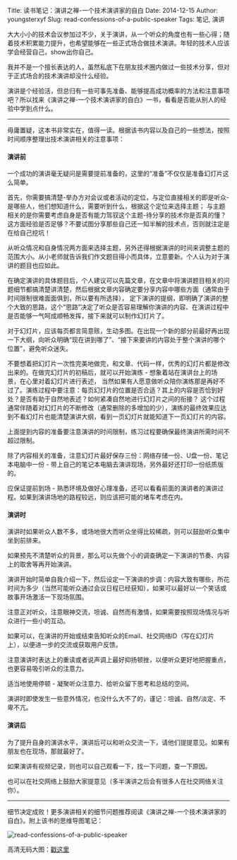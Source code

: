 Title: 读书笔记：演讲之禅-一个技术演讲家的自白
Date: 2014-12-15
Author: youngsterxyf
Slug: read-confessions-of-a-public-speaker
Tags: 笔记, 演讲

大大小小的技术会议参加过不少，关于演讲，从一个听众的角度也有一些心得；随着技术积累能力提升，也希望能够在一些正式场合做技术演讲。年轻的技术人应该学会经营自己，show出你自己。

我并不是一个擅长表达的人，虽然私底下在朋友技术圈内做过一些技术分享，但对于正式场合的技术演讲却没什么经验。

演讲是个经验活，但总归有一些可事先准备、能够提高成功概率的方法和注意事项吧？所以找来《演讲之禅-一个技术演讲家的自白》一书，看看是否能从别人的经验中学到点什么。

------

毋庸置疑，这本书非常实在，值得一读。根据该书内容以及自己的一些想法，按照时间顺序整理出技术演讲相关的注意事项：

#### 演讲前

一个成功的演讲毫无疑问是需要提前准备的，这里的“准备”不仅仅是准备幻灯片这么简单。

首先，你需要搞清楚-举办方对会议或者活动的定位，与定位直接相关的即是听众-是哪些人，他们想知道什么，需要听到什么，根据这个定位来选择主题；
与主题相关的是你需要考虑自身是否有能力驾驭这个主题-待分享的技术你是否真的懂？这方面经验是否足够？不要试图分享那些自己还一知半解的技术点，否则就注定是在给自己挖坑！

从听众情况和自身情况两方面来选择主题，另外还得根据演讲的时间来调整主题的范围大小。从小老师就告诉我们作文题目得小而具体，立意要新。个人认为对于演讲的题目也应如此。

在确定演讲的具体题目后，个人建议可以先篇文章，在文章中将演讲题目相关的问题细节都搞清楚讲清楚，然后根据文章内容确定要分享内容中哪些方面（通常由于时间限制很难面面俱到，所以要有所选择），
定下演讲的提纲，即明确了演讲的整个大致的思路，这个“思路”决定了听众是否容易理解你演讲的内容、在演讲过程中是否能够一气呵成顺畅发挥，接下来就可以制作幻灯片了。

对于幻灯片，应该每页都言简意赅，生动多图。在出现一个新的部分前最好再出现一下大纲，向听众明确“现在讲到哪了”、“接下来要讲的内容处于整个演讲的哪个位置”，避免听众迷失。

不要想着把幻灯片一次性完美地做完，和文章、代码一样，优秀的幻灯片都是修改出来的。在做完幻灯片的初稿后，就可以开始演练 - 想象着站在演讲台上的场景，在心里对着幻灯片进行表述，
当然如果有人愿意做听众陪你演练那是再好不过了。演练过程中要注意：每页幻灯片的位置是否合适？其上的内容是否恰到好处？是否有助于自然地表述？如何紧凑自然地进行幻灯片之间的衔接？
这个过程通常伴随着对幻灯片的不断修改（通常删除的多增加的少），演练的最终效果应达到不看幻灯片也能清楚演讲大纲，看到一页幻灯片就能知道下一页幻灯片的内容。

上面提到内容的准备要注意演讲的时间限制，练习过程要确保最终演讲所需时间不超过限制。

除了内容相关的准备，注意幻灯片最好保存三份：网络存储一份、U盘一份、笔记本电脑中一份 - 带上自己的笔记本电脑去演讲现场，另外最好还打印一份纸质版的。

应保证提前到场 - 熟悉环境及做好心理准备，还可以看看前面的演讲者的演讲过程。如果到演讲场地的路程较远，则应该把可能的堵车考虑在内。

#### 演讲时

演讲时如果听众人数不多，或场地很大而听众坐得比较稀疏，则可以鼓励听众集中坐到前排来。

如果预先不清楚听众的背景，那么可以先做个小的调查确定一下演讲的节奏、内容上的取舍等再开始演讲。

演讲开始时简单自我介绍一下，然后设定一下演讲的步调：内容大致有哪些，所花时间为多少（当然可能听众通过会议日程已经获知），如果可以最好以一个笑话或故事开场激活一下现场氛围。

注意正对听众，注意眼神交流，坦诚、自然而有激情，如果需要按照现场情况与听众进行一些小的互动。

如果可以，在演讲的开始或结束告知听众的Email、社交网络ID（写在幻灯片上），以便进一步的交流或获取用户反馈。

注意演讲时表达上的重读或者说声调上最好抑扬顿挫，以便听众更好地把握重点，也更容易吸引听众的注意力。

适当地使用停顿 - 凝聚听众注意力、给听众留下思考和总结的空间。

演讲时即使发生一些意外情况，也没什么大不了的，谨记：坦诚、自然/淡定、不卑不亢。

#### 演讲后

为了提升自身的演讲水平，演讲后可以和听众交流一下，请他们提提意见。如果有朋友也在现场，那就最好了。

如果演讲有视频记录，则也可以自己观看一下，找一下问题，查一下原因。

也可以在社交网络上鼓励大家提意见（多半演讲之后会有很多人在社交网络关注你）。

------

细节决定成败！更多演讲相关的细节问题推荐阅读《演讲之禅-一个技术演讲家的自白》。附上该书的思维导图笔记：

![read-confessions-of-a-public-speaker](/assets/uploads/pics/read-confessions-of-a-public-speaker.png)

高清无码大图：[戳这里](https://raw.githubusercontent.com/youngsterxyf/youngsterxyf.github.com/master/assets/uploads/pics/read-confessions-of-a-public-speaker.png)